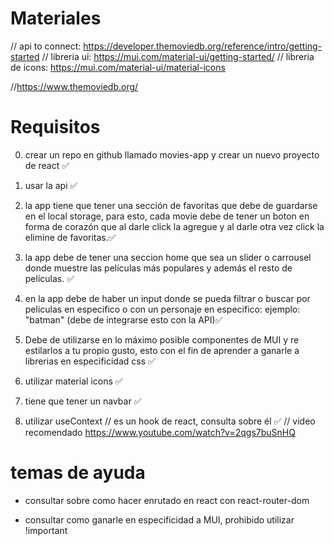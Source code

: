 # Materiales

// api to connect: https://developer.themoviedb.org/reference/intro/getting-started
// libreria ui: https://mui.com/material-ui/getting-started/
// libreria de icons: https://mui.com/material-ui/material-icons

//https://www.themoviedb.org/

# Requisitos

0. crear un repo en github llamado movies-app y crear un nuevo proyecto de react ✅

1. usar la api ✅

2. la app tiene que tener una sección de favoritas que debe de guardarse en el local storage,
   para esto, cada movie debe de tener un boton en forma de corazón que al darle click la agregue y al darle otra vez click la elimine de favoritas.✅

3. la app debe de tener una seccion home que sea un slider o carrousel donde muestre las películas más populares y además el resto de películas. ✅

4. en la app debe de haber un input donde se pueda filtrar o buscar por peliculas en especifico o con un personaje en especifico: ejemplo: "batman" (debe de integrarse esto con la API)✅

5. Debe de utilizarse en lo máximo posible componentes de MUI y re estilarlos a tu propio gusto, esto con el fin de aprender a ganarle a librerias en especificidad css ✅

6. utilizar material icons ✅

7. tiene que tener un navbar ✅

8. utilizar useContext // es un hook de react, consulta sobre él  ✅
   // video recomendado https://www.youtube.com/watch?v=2qgs7buSnHQ

# temas de ayuda

- consultar sobre como hacer enrutado en react con react-router-dom

- consultar como ganarle en especificidad a MUI, prohibido utilizar !important

